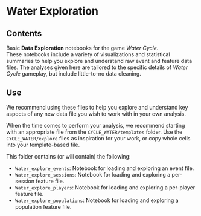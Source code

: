 # Water Exploration

## Contents

Basic **Data Exploration** notebooks for the game _Water Cycle_.  
These notebooks include a variety of visualizations and statistical summaries to help you explore and understand raw event and feature data files.
The analyses given here are tailored to the specific details of _Water Cycle_ gameplay, but include little-to-no data cleaning.  

## Use

We recommend using these files to help you explore and understand key aspects of any new data file you wish to work with in your own analysis.

When the time comes to perform your analysis, we recommend starting with an appropriate file from the `CYCLE_WATER/templates` folder.
Use the `CYCLE_WATER/explore` files as inspiration for your work, or copy whole cells into your template-based file.

This folder contains (or will contain) the following:

- `Water_explore_events`: Notebook for loading and exploring an event file.
- `Water_explore_sessions`: Notebook for loading and exploring a per-session feature file.
- `Water_explore_players`: Notebook for loading and exploring a per-player feature file.
- `Water_explore_populations`: Notebook for loading and exploring a population feature file.
